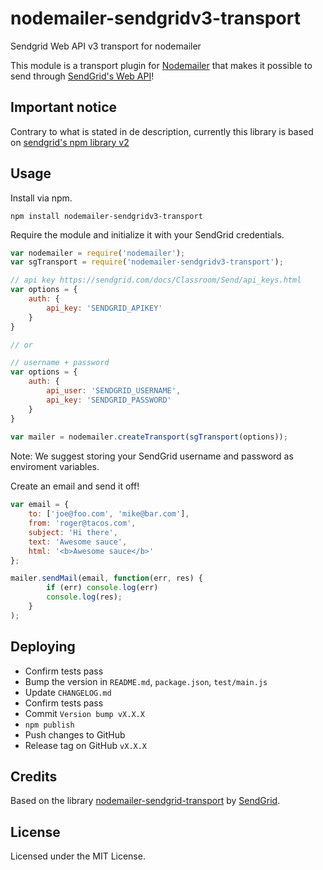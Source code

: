 # nodemailer-sendgridv3-transport

Sendgrid Web API v3 transport for nodemailer

This module is a transport plugin for [Nodemailer](https://github.com/andris9/Nodemailer) that makes it possible to send through [SendGrid's Web API](https://sendgrid.com/docs/API_Reference/Web_API/mail.html)!




## Important notice 

Contrary to what is stated in de description, currently this library is based on 
[sendgrid's npm library v2](https://github.com/sendgrid/sendgrid-nodejs/tree/v2.0.0)



## Usage
Install via npm.

	npm install nodemailer-sendgridv3-transport

Require the module and initialize it with your SendGrid credentials.

```javascript
var nodemailer = require('nodemailer');
var sgTransport = require('nodemailer-sendgridv3-transport');

// api key https://sendgrid.com/docs/Classroom/Send/api_keys.html
var options = {
	auth: {
		api_key: 'SENDGRID_APIKEY'
	}
}

// or

// username + password
var options = {
	auth: {
		api_user: 'SENDGRID_USERNAME',
		api_key: 'SENDGRID_PASSWORD'
	}
}
	
var mailer = nodemailer.createTransport(sgTransport(options));
```

Note: We suggest storing your SendGrid username and password as enviroment variables.

Create an email and send it off!

```javascript
var email = {
	to: ['joe@foo.com', 'mike@bar.com'],
	from: 'roger@tacos.com',
	subject: 'Hi there',
	text: 'Awesome sauce',
	html: '<b>Awesome sauce</b>'
};

mailer.sendMail(email, function(err, res) {
		if (err) console.log(err) 
		console.log(res);
	}
);
```




## Deploying

* Confirm tests pass
* Bump the version in `README.md`, `package.json`, `test/main.js`
* Update `CHANGELOG.md`
* Confirm tests pass
* Commit `Version bump vX.X.X`
* `npm publish`
* Push changes to GitHub
* Release tag on GitHub `vX.X.X`




## Credits 

Based on the library [nodemailer-sendgrid-transport](https://github.com/sendgrid/nodemailer-sendgrid-transport) 
by [SendGrid](https://sendgrid.com/).




## License
Licensed under the MIT License.